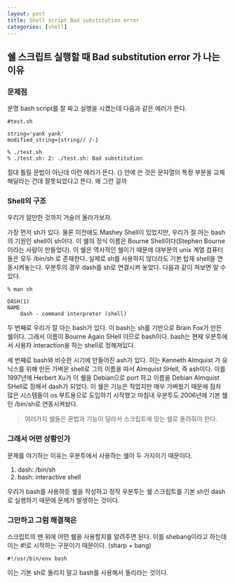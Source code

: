 ```yaml
---
layout: post
title: Shell script Bad substitution error
categories: [shell]
---
```


## 쉘 스크립트 실행할 때 Bad substitution error 가 나는 이유

### 문제점
분명 bash script를 잘 짜고 실행을 시켰는데 다음과 같은 에러가 뜬다.

```
#test.sh

string='yank yank'
modified_string={string// /-}
```

```
% ./test.sh
% ./test.sh: 2: ./test.sh: Bad substitution
```

절대 틀릴 문법이 아닌데 이런 에러가 뜬다. {} 안에 쓴 것은 문자열의 특정 부분을 교체해달라는 건데 잘못되었다고 뜬다. 왜 그런 걸까

### Shell의 구조

우리가 알만한 것까지 거슬러 올라가보자.

가장 먼저 sh가 있다. 물론 이전에도 Mashey Shell이 있었지만, 우리가 잘 아는 bash의 기원인 shell이 sh이다. 이 쉘의 정식 이름은 Bourne Shell이다(Stephen Bourne이라는 사람이 만들었다). 이 쉘은 역사적인 쉘이기 때문에 대부분의 unix 계열 컴퓨터들은 모두 /bin/sh 로 존재한다. 실제로 sh를 사용하지 않더라도 기본 탑재 shell을 연동시켜놓는다. 우분투의 경우 dash를 sh로 연결시켜 놓았다. 다음과 같이 쳐보면 알 수 있다.

```
% man sh
```
```
DASH(1)
NAME
	dash - command interpreter (shell)
```
두 번째로 우리가 잘 아는 bash가 있다. 이 bash는 sh를 기반으로 Brain Fox가 만든 쉘이다. 그래서 이름이 Bourne Again SHell 이므로 bash이다. bash는 현재 우분투에서 사용자 interaction을 하는 shell로 정해져있다.

세 번째로 bash와 비슷한 시기에 만들어진 ash가 있다. 이는 Kenneth Almquist 가 유닉스를 위해 만든 가벼운 shell로 그의 이름을 따서 Almquist SHell, 즉 ash이다. 이를 1997년에 Herbert Xu가 이 쉘을 Debian으로 port 하고 이름을 Debian Almquist SHell로 정해서 dash가 되었다. 이 쉘은 기능은 적었지만 매우 가벼웠기 때문에 점차 많은 시스템들이 os 부트용으로 도입하기 시작했고 마침내 우분투도 2006년에 기본 쉘인 /bin/sh로 연동시켜놨다.

> 여러가지 쉘들은 문법과 기능이 달라서 스크립트에 맞는 쉘로 돌려줘야 한다.

### 그래서 어떤 상황인가

문제를 야기하는 이유는 우분투에서 사용하는 쉘이 두 가지이기 때문이다.

1. dash: /bin/sh
2. bash: interactive shell

우리가 bash를 사용하듯 쉘을 작성하고 정작 우분투는 쉘 스크립트를 기본 sh인 dash로 실행하기 때문에 문제가 발생하는 것이다. 

### 그만하고 그럼 해결책은

스크립트의 맨 위에 어떤 쉘을 사용할지를 알려주면 된다. 이를 shebang이라고 하는데 이는 #!로 시작하는 구문이기 때문이다. (sharp + bang)
```
#!/usr/bin/env bash
```
이는 기본 sh로 돌리지 말고 bash를 사용해서 돌리라는 것이다.
